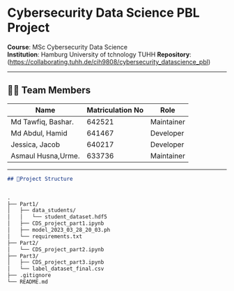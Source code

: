 # Cybersecurity Data Science PBL Project  
**Course**: MSc Cybersecurity Data Science  
**Institution**: Hamburg University of tchnology TUHH 
**Repository**: (https://collaborating.tuhh.de/cih9808/cybersecurity_datascience_pbl) 

---

## 🧑‍💻 Team Members  
| Name                | Matriculation No | Role          |  
|---------------------|------------------|---------------|  
| Md Tawfiq, Bashar.  |       642521     | Maintainer    |  
| Md Abdul, Hamid     |       641467     | Developer     |  
| Jessica, Jacob      |       640217     | Developer     |  
| Asmaul Husna,Urme.  |       633736     | Maintainer    | 

---

 



```markdown
## 📂Project Structure


.
├── Part1/
│   ├── data_students/
│   │   └── student_dataset.hdf5
│   ├── CDS_project_part1.ipynb
│   ├── model_2023_03_28_20_03.ph
│   └── requirements.txt
├── Part2/
│   └── CDS_project_part2.ipynb
├── Part3/
│   ├── CDS_project_part3.ipynb
│   └── label_dataset_final.csv
├── .gitignore
└── README.md


